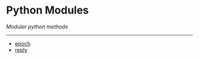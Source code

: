 # Python Modules
_Modular python methods_  

---  

 - [epoch](doc/epoch.md)  
 - [reply](doc/reply.md)  
